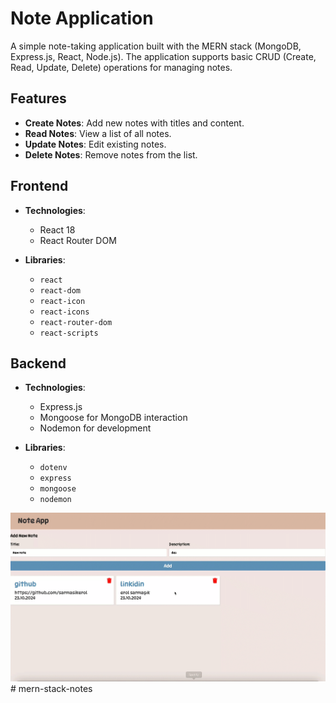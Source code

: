# Note Application

A simple note-taking application built with the MERN stack (MongoDB, Express.js, React, Node.js). The application supports basic CRUD (Create, Read, Update, Delete) operations for managing notes.

## Features

- **Create Notes**: Add new notes with titles and content.
- **Read Notes**: View a list of all notes.
- **Update Notes**: Edit existing notes.
- **Delete Notes**: Remove notes from the list.

## Frontend

- **Technologies**:
  - React 18
  - React Router DOM
  
- **Libraries**:
  - `react`
  - `react-dom`
  - `react-icon`
  - `react-icons`
  - `react-router-dom`
  - `react-scripts`

## Backend

- **Technologies**:
  - Express.js
  - Mongoose for MongoDB interaction
  - Nodemon for development
  
- **Libraries**:
  - `dotenv`
  - `express`
  - `mongoose`
  - `nodemon`
  
![](ekran.gif)# mern-stack-notes
